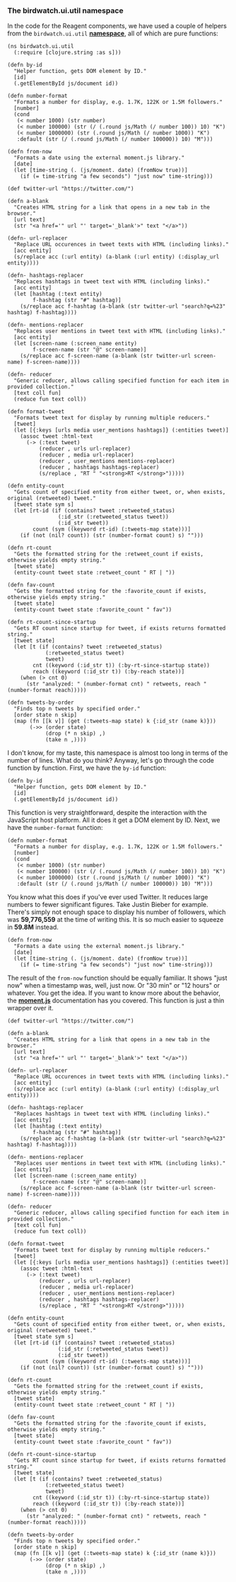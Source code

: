 ### The birdwatch.ui.util namespace
In the code for the Reagent components, we have used a couple of helpers from the ````birdwatch.ui.util```` **[namespace](https://github.com/matthiasn/BirdWatch/blob/730f445eaacf415d8ee8d22dc92e606b6d23efb6/Clojure-Websockets/MainApp/src/cljs/birdwatch/ui/util.cljs)**, all of which are pure functions:

~~~
(ns birdwatch.ui.util
  (:require [clojure.string :as s]))

(defn by-id
  "Helper function, gets DOM element by ID."
  [id]
  (.getElementById js/document id))

(defn number-format
  "Formats a number for display, e.g. 1.7K, 122K or 1.5M followers."
  [number]
  (cond
   (< number 1000) (str number)
   (< number 100000) (str (/ (.round js/Math (/ number 100)) 10) "K")
   (< number 1000000) (str (.round js/Math (/ number 1000)) "K")
   :default (str (/ (.round js/Math (/ number 100000)) 10) "M")))

(defn from-now
  "Formats a date using the external moment.js library."
  [date]
  (let [time-string (. (js/moment. date) (fromNow true))]
    (if (= time-string "a few seconds") "just now" time-string)))

(def twitter-url "https://twitter.com/")

(defn a-blank
  "Creates HTML string for a link that opens in a new tab in the browser."
  [url text]
  (str "<a href='" url "' target='_blank'>" text "</a>"))

(defn- url-replacer
  "Replace URL occurences in tweet texts with HTML (including links)."
  [acc entity]
  (s/replace acc (:url entity) (a-blank (:url entity) (:display_url entity))))

(defn- hashtags-replacer
  "Replaces hashtags in tweet text with HTML (including links)."
  [acc entity]
  (let [hashtag (:text entity)
        f-hashtag (str "#" hashtag)]
    (s/replace acc f-hashtag (a-blank (str twitter-url "search?q=%23" hashtag) f-hashtag))))

(defn- mentions-replacer
  "Replaces user mentions in tweet text with HTML (including links)."
  [acc entity]
  (let [screen-name (:screen_name entity)
        f-screen-name (str "@" screen-name)]
    (s/replace acc f-screen-name (a-blank (str twitter-url screen-name) f-screen-name))))

(defn- reducer
  "Generic reducer, allows calling specified function for each item in provided collection."
  [text coll fun]
  (reduce fun text coll))

(defn format-tweet
  "Formats tweet text for display by running multiple reducers."
  [tweet]
  (let [{:keys [urls media user_mentions hashtags]} (:entities tweet)]
    (assoc tweet :html-text
      (-> (:text tweet)
          (reducer , urls url-replacer)
          (reducer , media url-replacer)
          (reducer , user_mentions mentions-replacer)
          (reducer , hashtags hashtags-replacer)
          (s/replace , "RT " "<strong>RT </strong>")))))

(defn entity-count
  "Gets count of specified entity from either tweet, or, when exists, original (retweeted) tweet."
  [tweet state sym s]
  (let [rt-id (if (contains? tweet :retweeted_status)
                (:id_str (:retweeted_status tweet))
                (:id_str tweet))
        count (sym ((keyword rt-id) (:tweets-map state)))]
    (if (not (nil? count)) (str (number-format count) s) "")))

(defn rt-count
  "Gets the formatted string for the :retweet_count if exists, otherwise yields empty string."
  [tweet state]
  (entity-count tweet state :retweet_count " RT | "))

(defn fav-count
  "Gets the formatted string for the :favorite_count if exists, otherwise yields empty string."
  [tweet state]
  (entity-count tweet state :favorite_count " fav"))

(defn rt-count-since-startup
  "Gets RT count since startup for tweet, if exists returns formatted string."
  [tweet state]
  (let [t (if (contains? tweet :retweeted_status)
            (:retweeted_status tweet)
            tweet)
        cnt ((keyword (:id_str t)) (:by-rt-since-startup state))
        reach ((keyword (:id_str t)) (:by-reach state))]
    (when (> cnt 0)
      (str "analyzed: " (number-format cnt) " retweets, reach " (number-format reach)))))

(defn tweets-by-order
  "Finds top n tweets by specified order."
  [order state n skip]
  (map (fn [[k v]] (get (:tweets-map state) k {:id_str (name k)}))
       (->> (order state)
            (drop (* n skip) ,)
            (take n ,))))
~~~

I don't know, for my taste, this namespace is almost too long in terms of the number of lines. What do you think? Anyway, let's go through the code function by function. First, we have the ````by-id```` function:

~~~
(defn by-id
  "Helper function, gets DOM element by ID."
  [id]
  (.getElementById js/document id))
~~~

This function is very straightforward, despite the interaction with the JavaScript host platform. All it does it get a DOM element by ID. Next, we have the ````number-format```` function:

~~~
(defn number-format
  "Formats a number for display, e.g. 1.7K, 122K or 1.5M followers."
  [number]
  (cond
   (< number 1000) (str number)
   (< number 100000) (str (/ (.round js/Math (/ number 100)) 10) "K")
   (< number 1000000) (str (.round js/Math (/ number 1000)) "K")
   :default (str (/ (.round js/Math (/ number 100000)) 10) "M")))
~~~

You know what this does if you've ever used Twitter. It reduces large numbers to fewer significant figures. Take Justin Bieber for example. There's simply not enough space to display his number of followers, which was **59,776,559** at the time of writing this. It is so much easier to squeeze in **59.8M** instead.

~~~
(defn from-now
  "Formats a date using the external moment.js library."
  [date]
  (let [time-string (. (js/moment. date) (fromNow true))]
    (if (= time-string "a few seconds") "just now" time-string)))
~~~

The result of the ````from-now```` function should be equally familiar. It shows "just now" when a timestamp was, well, just now. Or "30 min" or "12 hours" or whatever. You get the idea. If you want to know more about the behavior, the **[moment.js](http://momentjs.com)** documentation has you covered. This function is just a thin wrapper over it.

~~~
(def twitter-url "https://twitter.com/")

(defn a-blank
  "Creates HTML string for a link that opens in a new tab in the browser."
  [url text]
  (str "<a href='" url "' target='_blank'>" text "</a>"))
~~~



~~~
(defn- url-replacer
  "Replace URL occurences in tweet texts with HTML (including links)."
  [acc entity]
  (s/replace acc (:url entity) (a-blank (:url entity) (:display_url entity))))
~~~

~~~
(defn- hashtags-replacer
  "Replaces hashtags in tweet text with HTML (including links)."
  [acc entity]
  (let [hashtag (:text entity)
        f-hashtag (str "#" hashtag)]
    (s/replace acc f-hashtag (a-blank (str twitter-url "search?q=%23" hashtag) f-hashtag))))
~~~

~~~
(defn- mentions-replacer
  "Replaces user mentions in tweet text with HTML (including links)."
  [acc entity]
  (let [screen-name (:screen_name entity)
        f-screen-name (str "@" screen-name)]
    (s/replace acc f-screen-name (a-blank (str twitter-url screen-name) f-screen-name))))
~~~

~~~
(defn- reducer
  "Generic reducer, allows calling specified function for each item in provided collection."
  [text coll fun]
  (reduce fun text coll))
~~~

~~~
(defn format-tweet
  "Formats tweet text for display by running multiple reducers."
  [tweet]
  (let [{:keys [urls media user_mentions hashtags]} (:entities tweet)]
    (assoc tweet :html-text
      (-> (:text tweet)
          (reducer , urls url-replacer)
          (reducer , media url-replacer)
          (reducer , user_mentions mentions-replacer)
          (reducer , hashtags hashtags-replacer)
          (s/replace , "RT " "<strong>RT </strong>")))))
~~~

~~~
(defn entity-count
  "Gets count of specified entity from either tweet, or, when exists, original (retweeted) tweet."
  [tweet state sym s]
  (let [rt-id (if (contains? tweet :retweeted_status)
                (:id_str (:retweeted_status tweet))
                (:id_str tweet))
        count (sym ((keyword rt-id) (:tweets-map state)))]
    (if (not (nil? count)) (str (number-format count) s) "")))
~~~

~~~
(defn rt-count
  "Gets the formatted string for the :retweet_count if exists, otherwise yields empty string."
  [tweet state]
  (entity-count tweet state :retweet_count " RT | "))

(defn fav-count
  "Gets the formatted string for the :favorite_count if exists, otherwise yields empty string."
  [tweet state]
  (entity-count tweet state :favorite_count " fav"))
~~~

~~~
(defn rt-count-since-startup
  "Gets RT count since startup for tweet, if exists returns formatted string."
  [tweet state]
  (let [t (if (contains? tweet :retweeted_status)
            (:retweeted_status tweet)
            tweet)
        cnt ((keyword (:id_str t)) (:by-rt-since-startup state))
        reach ((keyword (:id_str t)) (:by-reach state))]
    (when (> cnt 0)
      (str "analyzed: " (number-format cnt) " retweets, reach " (number-format reach)))))
~~~

~~~
(defn tweets-by-order
  "Finds top n tweets by specified order."
  [order state n skip]
  (map (fn [[k v]] (get (:tweets-map state) k {:id_str (name k)}))
       (->> (order state)
            (drop (* n skip) ,)
            (take n ,))))
~~~


